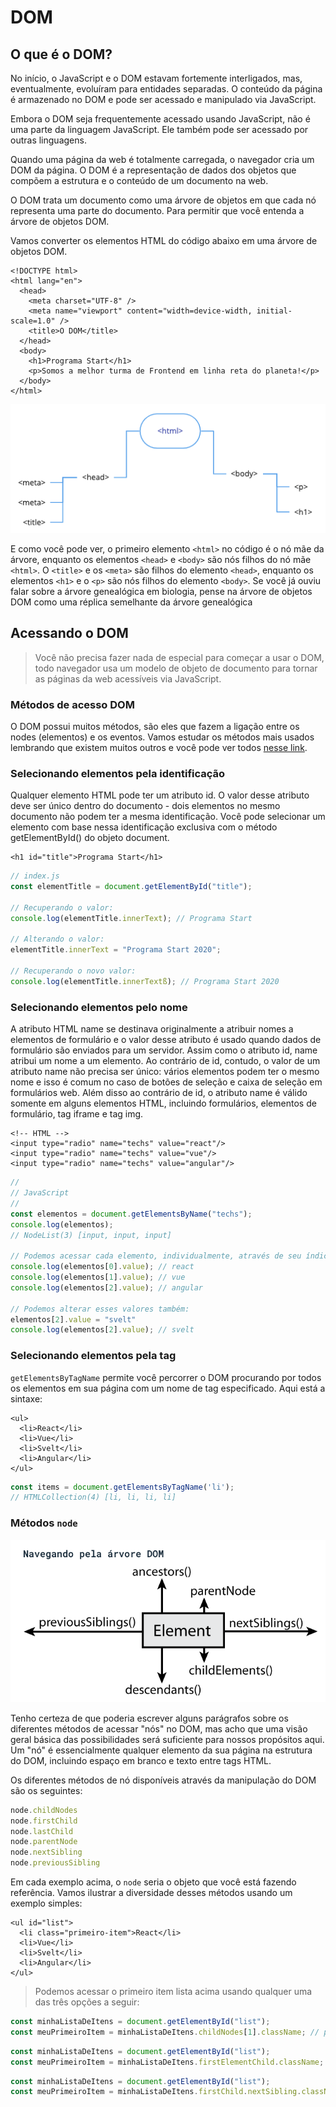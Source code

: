 # DOM

## O que é o DOM?

No início, o JavaScript e o DOM estavam fortemente interligados, mas, eventualmente, evoluíram para entidades separadas. O conteúdo da página é armazenado no DOM e pode ser acessado e manipulado via JavaScript.

Embora o DOM seja frequentemente acessado usando JavaScript, não é uma parte da linguagem JavaScript. Ele também pode ser acessado por outras linguagens.

Quando uma página da web é totalmente carregada, o navegador cria um DOM da página. O DOM é a representação de dados dos objetos que compõem a estrutura e o conteúdo de um documento na web.

O DOM trata um documento como uma árvore de objetos em que cada nó representa uma parte do documento. Para permitir que você entenda a árvore de objetos DOM.

Vamos converter os elementos HTML do código abaixo em uma árvore de objetos DOM.

```markup
<!DOCTYPE html>
<html lang="en">
  <head>
    <meta charset="UTF-8" />
    <meta name="viewport" content="width=device-width, initial-scale=1.0" />
    <title>O DOM</title>
  </head>
  <body>
    <h1>Programa Start</h1>
    <p>Somos a melhor turma de Frontend em linha reta do planeta!</p>
  </body>
</html>
```

![Representa&#xE7;&#xE3;o da &#xE1;rvore de objetos do DOM.](.gitbook/assets/image.png)

E como você pode ver, o primeiro elemento `<html>` no código é o nó mãe da árvore, enquanto os elementos `<head>` e `<body>` são nós filhos do nó mãe `<html>`. O `<title>` e os `<meta>` são filhos do elemento `<head>`, enquanto os elementos `<h1>` e o `<p>` são nós filhos do elemento `<body>`. Se você já ouviu falar sobre a árvore genealógica em biologia, pense na árvore de objetos DOM como uma réplica semelhante da árvore genealógica

## Acessando o DOM <a id="How_Do_I_Access_the_DOM.3F"></a>

> Você não precisa fazer nada de especial para começar a usar o DOM, todo navegador usa um modelo de objeto de documento para tornar as páginas da web acessíveis via JavaScript.

### Métodos de acesso DOM

O DOM possui muitos métodos, são eles que fazem a ligação entre os nodes \(elementos\) e os eventos. Vamos estudar os métodos mais usados lembrando que existem muitos outros e você pode ver todos [nesse link](https://developer.mozilla.org/en-US/docs/Web/API/Document).

### Selecionando elementos pela identificação

Qualquer elemento HTML pode ter um atributo id. O valor desse atributo deve ser único dentro do documento - dois elementos no mesmo documento não podem ter a mesma identificação. Você pode selecionar um elemento com base nessa identificação exclusiva com o método getElementById\(\) do objeto document.

```markup
<h1 id="title">Programa Start</h1>
```

```javascript
// index.js
const elementTitle = document.getElementById("title");

// Recuperando o valor:
console.log(elementTitle.innerText); // Programa Start

// Alterando o valor:
elementTitle.innerText = "Programa Start 2020";

// Recuperando o novo valor:
console.log(elementTitle.innerTextß); // Programa Start 2020
```

### Selecionando elementos pelo nome

A atributo HTML name se destinava originalmente a atribuir nomes a elementos de formulário e o valor desse atributo é usado quando dados de formulário são enviados para um servidor. Assim como o atributo id, name atribui um nome a um elemento. Ao contrário de id, contudo, o valor de um atributo name não precisa ser único: vários elementos podem ter o mesmo nome e isso é comum no caso de botões de seleção e caixa de seleção em formulários web. Além disso ao contrário de id, o atributo name é válido somente em alguns elementos HTML, incluindo formulários, elementos de formulário, tag iframe e tag img.

```markup
<!-- HTML -->
<input type="radio" name="techs" value="react"/>
<input type="radio" name="techs" value="vue"/>
<input type="radio" name="techs" value="angular"/>
```

```javascript
//
// JavaScript
//
const elementos = document.getElementsByName("techs");
console.log(elementos);
// NodeList(3) [input, input, input]

// Podemos acessar cada elemento, individualmente, através de seu índice.
console.log(elementos[0].value); // react
console.log(elementos[1].value); // vue
console.log(elementos[2].value); // angular

// Podemos alterar esses valores também:
elementos[2].value = "svelt"
console.log(elementos[2].value); // svelt
```

### Selecionando elementos pela tag

`getElementsByTagName` permite você percorrer o DOM procurando por todos os elementos em sua página com um nome de tag especificado. Aqui está a sintaxe:

```markup
<ul>
  <li>React</li>
  <li>Vue</li>
  <li>Svelt</li>
  <li>Angular</li>
</ul>
```

```javascript
const items = document.getElementsByTagName('li');
// HTMLCollection(4) [li, li, li, li]
```

### Métodos `node`

![M&#xE9;todos pra navegar pela &#xE1;rvore do DOM](.gitbook/assets/image%20%282%29.png)

Tenho certeza de que poderia escrever alguns parágrafos sobre os diferentes métodos de acessar "nós" no DOM, mas acho que uma visão geral básica das possibilidades será suficiente para nossos propósitos aqui. Um "nó" é essencialmente qualquer elemento da sua página na estrutura do DOM, incluindo espaço em branco e texto entre tags HTML.

Os diferentes métodos de nó disponíveis através da manipulação do DOM são os seguintes:

```javascript
node.childNodes
node.firstChild
node.lastChild
node.parentNode
node.nextSibling
node.previousSibling
```

Em cada exemplo acima, o `node` seria o objeto que você está fazendo referência. Vamos ilustrar a diversidade desses métodos usando um exemplo simples:

```markup
<ul id="list">
  <li class="primeiro-item">React</li>
  <li>Vue</li>
  <li>Svelt</li>
  <li>Angular</li>
</ul>
```

> Podemos acessar o primeiro item lista acima usando qualquer uma das três opções a seguir:

```javascript
const minhaListaDeItens = document.getElementById("list"); 
const meuPrimeiroItem = minhaListaDeItens.childNodes[1].className; // primeiro-item
```

```javascript
const minhaListaDeItens = document.getElementById("list"); 
const meuPrimeiroItem = minhaListaDeItens.firstElementChild.className; // primeiro-item
```

```javascript
const minhaListaDeItens = document.getElementById("list"); 
const meuPrimeiroItem = minhaListaDeItens.firstChild.nextSibling.className; // primeiro-item
```

